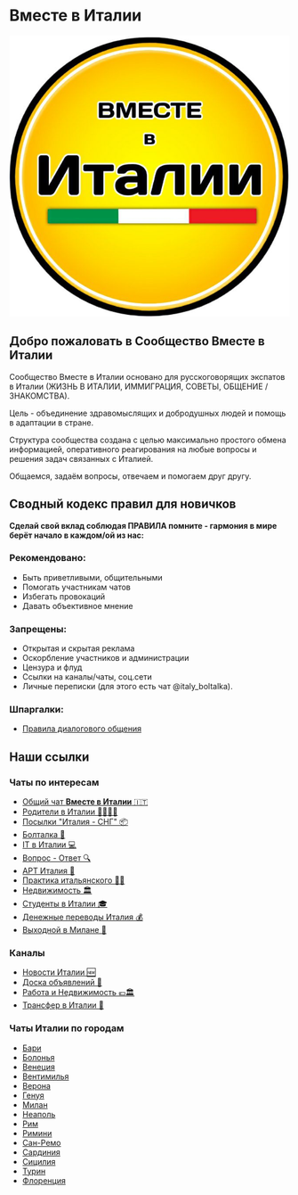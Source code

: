 
# Вместе в Италии

![logo](/vmestevitalii_logo1.jpg)


## Добро пожаловать в Сообщество Вместе в Италии

Сообщество Вместе в Италии основано для русскоговорящих экспатов в Италии (ЖИЗНЬ В ИТАЛИИ, ИММИГРАЦИЯ, СОВЕТЫ, ОБЩЕНИЕ / ЗНАКОМСТВА).

Цель - объединение здравомыслящих и добродушных людей и помощь в адаптации в стране.

Структура сообщества создана с целью максимально простого обмена информацией, оперативного реагирования на любые вопросы и решения задач связанных с Италией.

Общаемся, задаём вопросы, отвечаем и помогаем друг другу.



## Сводный кодекс правил для новичков

**Сделай свой вклад соблюдая ПРАВИЛА помните - гармония в мире берёт начало в каждом/ой из нас:**

### Рекомендовано:

* Быть приветливыми, общительными
* Помогать участникам чатов
* Избегать провокаций
* Давать объективное мнение

### Запрещены:

* Открытая и скрытая реклама 
* Оскорбление участников и администрации 
* Цензура и флуд 
* Ссылки на каналы/чаты, соц.сети
* Личные переписки (для этого есть чат @italy_boltalka).

### Шпаргалки:

* [Правила диалогового общения](/rules_dialogue)



## Наши ссылки

### Чаты по интересам

* [Общий чат **Вместе в Италии** 🇮🇹](https://telegram.im/@vmestevitalii?lang=ru)
* [Родители в Италии 👨‍👩‍👧‍👦](https://t.me/roditelivitalii)
* [Посылки "Италия - СНГ" 📦](https://t.me/vam_posulka)
* [Болталка 🔞](https://t.me/italy_boltalka)
* [IT в Италии 💻](https://t.me/+MEYiThVD3hVlNTI0)
* [Вопрос - Ответ 🔍 ](https://t.me/italy_info)
* [АРТ Италия 🎨](https://t.me/+f8mxWCI1j0E3NWJk)
* [Практика итальянского 👨‍🏫](https://t.me/pratichiamoitaliano)
* [Недвижимость 🏛](https://t.me/italy_dom)
* [Студенты в Италии 🎓](https://t.me/snginitaly2022)
* [Денежные переводы Италия 💰](https://t.me/evro_rybli)
* [Выходной в Милане 🔅](https://t.me/Milan_otdix)

### Каналы

* [Новости Италии 🆕](https://t.me/Italy_tg)
* [Доска объявлений 📢](https://t.me/italy_ads)
* [Работа и Недвижимость 💶🏛](https://t.me/italia_rabota)
* [Трансфер в Италии 🚕](https://t.me/transfermilan)

### Чаты Италии по городам

* [Бари](https://t.me/Bari_4at)
* [Болонья](https://t.me/bologna_4at)
* [Венеция](https://t.me/+rJQuCxaEx71jOTE6)
* [Вентимилья](https://t.me/+gNjTtGrY7T9kM2Y6)
* [Верона](https://t.me/+QQp4erzL7J0yNzZi)
* [Генуя](https://t.me/+hNIQhASbvE01MjMy)
* [Милан](https://t.me/Milan_4at)
* [Неаполь](https://t.me/napoli_4at)
* [Рим](https://t.me/Rim_4at)
* [Римини](https://t.me/+rkCBnfXopntmNGYy)
* [Сан-Ремо](https://t.me/Sanremo_4at)
* [Сардиния](https://t.me/+PI3-FRrDl9U2MDBk)
* [Сицилия](https://t.me/Sicilia_4at)
* [Турин](https://t.me/+bpgaL8LcbY8xMWZi)
* [Флоренция](https://t.me/+h4sP7osmKKtkNDVi)
